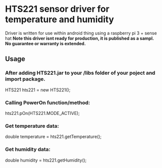 # HTS221 sensor driver for temperature and humidity
Driver is written for use within android thing using a raspberry pi 3 + sense hat
**__Note this driver isnt ready for production, it is published as a sampl. No guarantee or warranty is extended.__**


## Usage
### After adding HTS221.jar to your /libs folder of your poject and import package.
HTS221 hts221 = new HTS221();
### Calling PowerOn function/method:
hts221.pOn(HTS221.MODE_ACTIVE);
### Get temperature data:
double temperature = hts221.getTemperature();
### Get humidity data:
double humidity = hts221.getHumidity();
